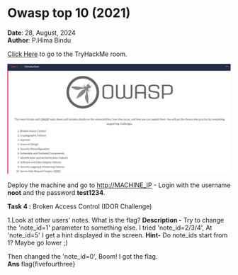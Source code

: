 # Owasp top 10 (2021)

**Date**: 28, August, 2024  
**Author**: P.Hima Bindu  

[Click Here](https://tryhackme.com/r/room/owasptop102021) to go to the TryHackMe room.

![Description](./Images/img1.png)

Deploy the machine and go to [http://MACHINE_IP](http://MACHINE_IP) - Login with the username **noot** and the password **test1234**.


**Task 4 :** Broken Access Control (IDOR Challenge)

1.Look at other users' notes. What is the flag?
**Description -** Try to change the 'note_id=1' parameter to something else. I tried 'note_id=2/3/4', At 'note_id=5' I get a hint displayed in the 
                  screen.
**Hint-** Do note_ids start from 1? Maybe go lower ;)

Then changed the 'note_id=0', Boom! I got the flag.                  
**Ans** flag{fivefourthree}
